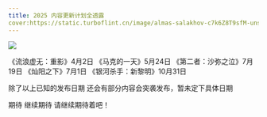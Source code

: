 ```yaml
---
title: 2025 内容更新计划全透露
cover:https://static.turboflint.cn/image/almas-salakhov-c7k6Z8T9sfM-unsplash.jpg
---
```


![](https://static.turboflint.cn/image/mmexport314e0294183f4933f4ea18b415c29440_1737603204970.png)

《流浪虚无：重影》4月2日
《马克的一天》5月24日
《第二者：沙弥之泣》7月19日
《灿阳之下》7月1日
《银河杀手：新黎明》10月31日

除了以上已知的发布日期 还会有部分内容会突袭发布，暂未定下具体日期

期待 继续期待 请继续期待着吧！
